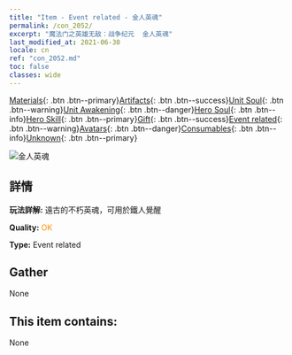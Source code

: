 ```yaml
---
title: "Item - Event related - 金人英魂"
permalink: /con_2052/
excerpt: "魔法门之英雄无敌：战争纪元  金人英魂"
last_modified_at: 2021-06-30
locale: cn
ref: "con_2052.md"
toc: false
classes: wide
---
```

 [Materials](/ItemsCN/){: .btn .btn--primary}[Artifacts](/ItemsCN/Artifacts/){: .btn .btn--success}[Unit Soul](/ItemsCN/UnitSoul/){: .btn .btn--warning}[Unit Awakening](/ItemsCN/UnitAwakening/){: .btn .btn--danger}[Hero Soul](/ItemsCN/HeroSoul/){: .btn .btn--info}[Hero Skill](/ItemsCN/HeroSkill/){: .btn .btn--primary}[Gift](/ItemsCN/Gift/){: .btn .btn--success}[Event related](/ItemsCN/Events/){: .btn .btn--warning}[Avatars](/ItemsCN/Avatars/){: .btn .btn--danger}[Consumables](/ItemsCN/Consumables/){: .btn .btn--info}[Unknown](/ItemsCN/Unknown/){: .btn .btn--primary}

 ![金人英魂](/images/t/juexing_603.jpg)

## 詳情
 **玩法詳解:** 遠古的不朽英魂，可用於鐵人覺醒

 **Quality:** <span style="color: #FF8C00">OK</span>

 **Type:** Event related

## Gather

  None

## This item contains:

  None

